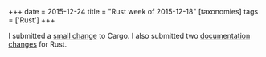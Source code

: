 +++
date = 2015-12-24
title = "Rust week of 2015-12-18"
[taxonomies]
tags = ['Rust']
+++

I submitted a [small change] to Cargo. I also submitted two
[documentation] [changes] for Rust.

  [small change]: https://github.com/rust-lang/cargo/pull/2226
  [documentation]: https://github.com/rust-lang/rust/pull/30537
  [changes]: https://github.com/rust-lang/rust/pull/30546
